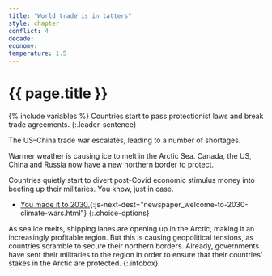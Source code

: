 ```yaml
---
title: "World trade is in tatters"
style: chapter
conflict: 4
decade: 
economy: 
temperature: 1.5
---
```


<h1>{{ page.title }}</h1>

{% include variables %}
Countries start to pass protectionist laws and break trade agreements. 
{:.leader-sentence}

The US–China trade war escalates, leading to a number of shortages.

Warmer weather is causing ice to melt in the Arctic Sea. Canada, the US, China and Russia now have a new northern border to protect.

Countries quietly start to divert post-Covid economic stimulus money into beefing up their militaries. You know, just in case.

- [You made it to 2030.](part-apge_2030.html){:js-next-dest="newspaper_welcome-to-2030-climate-wars.html"}
{:.choice-options}

As sea ice melts, shipping lanes are opening up in the Arctic, making it an increasingly profitable region. But this is causing geopolitical tensions, as countries scramble to secure their northern borders. Already, governments have sent their militaries to the region in order to ensure that their countries’ stakes in the Arctic are protected.
{:.infobox}
